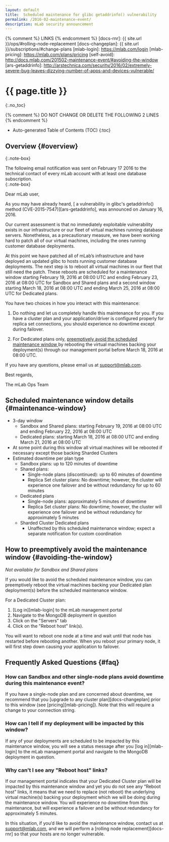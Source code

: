 ```yaml
---
layout: default
title:  Scheduled maintenance for glibc getaddrinfo() vulnerability
permalink: /2016-02-maintenance-event/
description: mLab security announcement
---
```


{% comment %} LINKS {% endcomment %}
[docs-rnr]:         {{ site.url }}/ops/#rolling-node-replacement
[docs-changeplan]:  {{ site.url }}/subscriptions/#change-plans
[mlab-login]:       https://mlab.com/login
[mlab-pricing]:     https://mlab.com/plans/pricing
[self-avoid]:       http://docs.mlab.com/201502-maintenance-event/#avoiding-the-window
[ars-getaddrinfo]:  http://arstechnica.com/security/2016/02/extremely-severe-bug-leaves-dizzying-number-of-apps-and-devices-vulnerable/

# {{ page.title }}
{:.no_toc}

{% comment %} DO NOT CHANGE OR DELETE THE FOLLOWING 2 LINES {% endcomment %}
* Auto-generated Table of Contents (TOC)
{:toc}

## Overview {#overview}

{:.note-box}
<div markdown="1">
The following email notification was sent on February 17 2016 to the technical contact of every mLab account with at least one database subscription.
</div>
{:.note-box}


Dear mLab user,

As you may have already heard, [ a vulnerability in glibc's getaddrinfo() method (CVE-2015-7547)][ars-getaddrinfo], was announced on January 16, 2016. 

Our current assessment is that no immediately exploitable vulnerability exists in our infrastructure or our fleet of virtual machines running database servers. Nonetheless, as a precautionary measure, we have been working hard to patch all of our virtual machines, including the ones running customer database deployments.

At this point we have patched all of mLab’s infrastructure and have deployed an updated glibc to hosts running customer database deployments. The next step is to reboot all virtual machines in our fleet that still need the patch. These reboots are scheduled for a maintenance window starting February 19, 2016 at 08:00 UTC and ending February 23, 2016 at 08:00 UTC for Sandbox and Shared plans and a second window starting March 18, 2016 at 08:00 UTC and ending March 25, 2016 at 08:00 UTC for Dedicated plans.

You have two choices in how you interact with this maintenance: 

1. Do nothing and let us completely handle this maintenance for you. If you have a cluster plan and your application/driver is configured properly for replica set connections, you should experience no downtime except during failover.

1. For Dedicated plans only, [preemptively avoid the scheduled maintenance window ](#avoiding-the-window) by rebooting the virtual machines backing your deployment(s) through our management portal before March 18, 2016 at 08:00 UTC.

If you have any questions, please email us at <support@mlab.com>.

Best regards, 
 
The mLab Ops Team

## Scheduled maintenance window details {#maintenance-window}

- 3-day window 
   - Sandbox and Shared plans: starting February 19, 2016 at 08:00 UTC and ending February 22, 2016 at 08:00 UTC
   - Dedicated plans: starting March 18, 2016 at 08:00 UTC and ending March 21, 2016 at 08:00 UTC
- At some point during this window all virtual machines will be rebooted if necessary except those backing Sharded Clusters 
- Estimated downtime per plan type
    - Sandbox plans: up to 120 minutes of downtime 
    - Shared plans:
        - Single-node plans (discontinued): up to 60 minutes of downtime
        - Replica Set cluster plans: No downtime; however, the cluster will experience one failover and be without redundancy for up to 60 minutes
    - Dedicated plans
        - Single-node plans: approximately 5 minutes of downtime
        - Replica Set cluster plans: No downtime; however, the cluster will experience one failover and be without redundancy for approximately 5 minutes
    - Sharded Cluster Dedicated plans
        - Unaffected by this scheduled maintenance window; expect a separate notification for custom coordination

## How to preemptively avoid the maintenance window {#avoiding-the-window}

*Not available for Sandbox and Shared plans*

If you would like to avoid the scheduled maintenance window, you can preemptively reboot the virtual machines backing your Dedicated plan deployment(s) before the scheduled maintenance window.

For a Dedicated Cluster plan:

1. [Log in][mlab-login] to the mLab management portal 
1. Navigate to the MongoDB deployment in question
1. Click on the "Servers" tab
1. Click on the "Reboot host" link(s). 

You will want to reboot one node at a time and wait until that node has restarted before rebooting another. When you reboot your primary node, it will first step down causing your application to failover.

## Frequently Asked Questions {#faq}

### How can Sandbox and other single-node plans avoid downtime during this maintenance event?

If you have a single-node plan and are concerned about downtime, we recommend that you [upgrade to any cluster plan][docs-changeplan] prior to this window (see [pricing][mlab-pricing]). Note that this will require a change to your connection string.

### How can I tell if my deployment will be impacted by this window?

If any of your deployments are scheduled to be impacted by this maintenance window, you will see a status message after you [log in][mlab-login] to the mLab management portal and navigate to the MongoDB deployment in question.

### Why can't I see any "Reboot host" links?

If our management portal indicates that your Dedicated Cluster plan will be impacted by this maintenance window and yet you do not see any “Reboot host” links, it means that we need to replace (not reboot) the underlying virtual machine(s) backing your deployment which we will be doing during the maintenance window. You will experience no downtime from this maintenance, but will experience a failover and be without redundancy for approximately 5 minutes.

In this situation, if you’d like to avoid the maintenance window, contact us at support@mlab.com, and we will perform a [rolling node replacement][docs-rnr] so that your hosts are no longer vulnerable.

